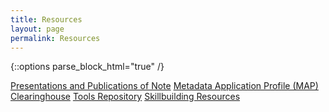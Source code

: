 ```yaml
---
title: Resources
layout: page
permalink: Resources
---
```

{::options parse_block_html="true" /}

<a href="/Sandbox/Publications">Presentations and Publications of Note</a>
<a href="/Sandbox/MetadataSpecsClearinghouse">Metadata Application Profile (MAP) Clearinghouse</a>
<a href="/Sandbox/Tools">Tools Repository</a>
<a href="/Sandbox/Skillbuilding">Skillbuilding Resources</a>

